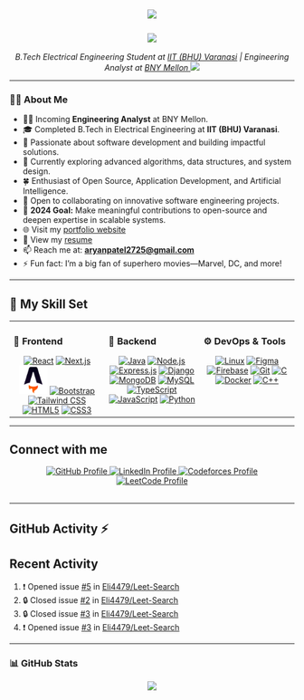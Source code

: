 <h1 align="center">
  <a href="https://aryan27.netlify.app/" target="_blank">
  <img src="https://readme-typing-svg.herokuapp.com/?font=Righteous&size=35&center=true&vCenter=true&width=500&height=70&duration=4000&lines=Hi+There!+👋+I'm+Aryan+Patel!;" />
  </a>
</h1>

<p align="center">
  <img src="https://user-images.githubusercontent.com/74038190/219923809-b86dc415-a0c2-4a38-bc88-ad6cf06395a8.gif" width="400" />
</p>

<p align="center"><em>
  B.Tech Electrical Engineering Student at <a href="https://www.iitbhu.ac.in/">IIT (BHU) Varanasi</a> | Engineering Analyst at  <a href="https://www.bny.com/corporate/apac/en.html">BNY Mellon </a><img src="https://media.giphy.com/media/WUlplcMpOCEmTGBtBW/giphy.gif" width="30" />
</em></p>

---

### 👨‍💻 About Me

- 👨‍💼 Incoming **Engineering Analyst** at BNY Mellon.
- 🎓 Completed B.Tech in Electrical Engineering at **IIT (BHU) Varanasi**.
- 🔭 Passionate about software development and building impactful solutions.
- 🌱 Currently exploring advanced algorithms, data structures, and system design.
- 🍀 Enthusiast of Open Source, Application Development, and Artificial Intelligence.
- 👯 Open to collaborating on innovative software engineering projects.
- 🥅 **2024 Goal:** Make meaningful contributions to open-source and deepen expertise in scalable systems.
- 🌐 Visit my [portfolio website](https://aryan27.netlify.app/)
- 📄 View my [resume](./Aryan_Patel.pdf)
- 📫 Reach me at: **aryanpatel2725@gmail.com**
- ⚡ Fun fact: I’m a big fan of superhero movies—Marvel, DC, and more!

---

## 💼 My Skill Set

<table>
<tr>
  <td valign="top" width="33%">

  ### 🎨 Frontend

  <div align="center">
  <a href="https://reactjs.org/" target="_blank"><img src="https://cdn.jsdelivr.net/gh/devicons/devicon/icons/react/react-original.svg" alt="React" height="50" /></a>
  <a href="https://nextjs.org/" target="_blank"><img src="https://cdn.jsdelivr.net/gh/devicons/devicon/icons/nextjs/nextjs-original.svg" alt="Next.js" height="50" /></a>
  <a href="https://astro.build/" target="_blank"><img src="https://raw.githubusercontent.com/devicons/devicon/master/icons/astro/astro-original.svg" alt="Astro" height="50" /></a>
  <a href="https://getbootstrap.com/" target="_blank"><img src="https://profilinator.rishav.dev/skills-assets/bootstrap-plain.svg" alt="Bootstrap" height="50" /></a>
  <a href="https://tailwindcss.com/" target="_blank"><img src="https://www.vectorlogo.zone/logos/tailwindcss/tailwindcss-icon.svg" alt="Tailwind CSS" height="50" /></a>
  <a href="https://developer.mozilla.org/en-US/docs/Web/HTML" target="_blank"><img src="https://profilinator.rishav.dev/skills-assets/html5-original-wordmark.svg" alt="HTML5" height="50" /></a>
  <a href="https://developer.mozilla.org/en-US/docs/Web/CSS" target="_blank"><img src="https://profilinator.rishav.dev/skills-assets/css3-original-wordmark.svg" alt="CSS3" height="50" /></a>
  </div>

  </td>
  <td valign="top" width="33%">

  ### 🧠 Backend

  <div align="center">
  <a href="https://www.java.com/" target="_blank"><img src="https://cdn.jsdelivr.net/gh/devicons/devicon/icons/java/java-original.svg" alt="Java" height="50" /></a>
  <a href="https://nodejs.org/" target="_blank"><img src="https://profilinator.rishav.dev/skills-assets/nodejs-original-wordmark.svg" alt="Node.js" height="50" /></a>
  <a href="https://expressjs.com/" target="_blank"><img src="https://profilinator.rishav.dev/skills-assets/express-original-wordmark.svg" alt="Express.js" height="50" /></a>
  <a href="https://www.djangoproject.com/" target="_blank"><img src="https://profilinator.rishav.dev/skills-assets/django-original.svg" alt="Django" height="50" /></a>
  <a href="https://www.mongodb.com/" target="_blank"><img src="https://profilinator.rishav.dev/skills-assets/mongodb-original-wordmark.svg" alt="MongoDB" height="50" /></a>
  <a href="https://www.mysql.com/" target="_blank"><img src="https://profilinator.rishav.dev/skills-assets/mysql-original-wordmark.svg" alt="MySQL" height="50" /></a>
  <a href="https://www.typescriptlang.org/" target="_blank"><img src="https://profilinator.rishav.dev/skills-assets/typescript-original.svg" alt="TypeScript" height="50" /></a>
  <a href="https://www.javascript.com/" target="_blank"><img src="https://profilinator.rishav.dev/skills-assets/javascript-original.svg" alt="JavaScript" height="50" /></a>
  <a href="https://www.python.org/" target="_blank"><img src="https://profilinator.rishav.dev/skills-assets/python-original.svg" alt="Python" height="50" /></a>
  </div>

  </td>
  <td valign="top" width="33%">

  ### ⚙️ DevOps & Tools

  <div align="center">
  <a href="https://www.linux.org/" target="_blank"><img src="https://profilinator.rishav.dev/skills-assets/linux-original.svg" alt="Linux" height="50" /></a>
  <a href="https://www.figma.com/" target="_blank"><img src="https://profilinator.rishav.dev/skills-assets/figma-icon.svg" alt="Figma" height="50" /></a>
  <a href="https://firebase.google.com/" target="_blank"><img src="https://profilinator.rishav.dev/skills-assets/firebase.png" alt="Firebase" height="50" /></a>
  <a href="https://git-scm.com/" target="_blank"><img src="https://profilinator.rishav.dev/skills-assets/git-scm-icon.svg" alt="Git" height="50" /></a>
  <a href="https://www.gnu.org/software/gcc/" target="_blank"><img src="https://profilinator.rishav.dev/skills-assets/c-original.svg" alt="C" height="50" /></a>
  <a href="https://www.docker.com/" target="_blank"><img src="https://cdn.jsdelivr.net/gh/devicons/devicon/icons/docker/docker-original.svg" alt="Docker" height="50" /></a>
  <a href="https://www.cplusplus.com/" target="_blank"><img src="https://profilinator.rishav.dev/skills-assets/cplusplus-original.svg" alt="C++" height="50" /></a>
  </div>

  </td>
</tr>
</table>

---
## Connect with me

<div align="center">
<a href="https://github.com/Eli4479" target="_blank">
<img src="https://img.shields.io/badge/github-%2324292e.svg?&style=for-the-badge&logo=github&logoColor=white" alt="GitHub Profile" />
</a>
<a href="https://www.linkedin.com/in/aryan-patel-49b29b225/" target="_blank">
<img src="https://img.shields.io/badge/linkedin-%231E77B5.svg?&style=for-the-badge&logo=linkedin&logoColor=white" alt="LinkedIn Profile" />
</a>
<a href="https://codeforces.com/profile/aryan2525" target="_blank">
<img src="https://img.shields.io/badge/Codeforces-%23000000.svg?&style=for-the-badge&logo=codeforces&logoColor=white" alt="Codeforces Profile" />
</a>
<a href="https://leetcode.com/u/Eli25252/" target="_blank">
<img src="https://img.shields.io/badge/LeetCode-%23000000.svg?&style=for-the-badge&logo=leetcode&logoColor=white" alt="LeetCode Profile" />
</a>
</div>

<br/>

---
## GitHub Activity ⚡

## Recent Activity
<!--START_SECTION:activity-->
1. ❗ Opened issue [#5](https://github.com/Eli4479/Leet-Search/issues/5) in [Eli4479/Leet-Search](https://github.com/Eli4479/Leet-Search)
2. 🔒 Closed issue [#2](https://github.com/Eli4479/Leet-Search/issues/2) in [Eli4479/Leet-Search](https://github.com/Eli4479/Leet-Search)
3. 🔒 Closed issue [#3](https://github.com/Eli4479/Leet-Search/issues/3) in [Eli4479/Leet-Search](https://github.com/Eli4479/Leet-Search)
4. ❗ Opened issue [#3](https://github.com/Eli4479/Leet-Search/issues/3) in [Eli4479/Leet-Search](https://github.com/Eli4479/Leet-Search)
<!--END_SECTION:activity-->
---
### 📊 GitHub Stats

<p align="center">
  <img src="https://github-readme-stats.vercel.app/api/top-langs/?username=Eli4479&theme=dracula&layout=compact&hide_border=true&hide=html" width="400" />
</p>
